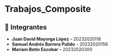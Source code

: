 # Trabajos_Composite
 

## 👥 Integrantes

- **Juan David Mayorga López** – 20232020116  
- **Samuel Andrés Barrera Pulido** – 20232020156  
- **Mariam Betin Escobar** – 20232020300 
